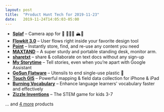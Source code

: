 ```yaml
---
layout: post
title:  "Product Hunt Tech for 2019-11-23"
date:   2019-11-24T14:05:03-05:00
---
```


* **[Splaf](https://www.producthunt.com/posts/splaf?utm_campaign=producthunt-api&utm_medium=api&utm_source=Application%3A+Daily+Digest+RSS+%28ID%3A+3202%29)** – Camera app for 🥎 👩🏼‍🎨 🏔🍚
* **[Flowkit 3.0](https://www.producthunt.com/posts/flowkit-3-0?utm_campaign=producthunt-api&utm_medium=api&utm_source=Application%3A+Daily+Digest+RSS+%28ID%3A+3202%29)** – User flows right inside your favorite design tool
* **[Point](https://www.producthunt.com/posts/point-10?utm_campaign=producthunt-api&utm_medium=api&utm_source=Application%3A+Daily+Digest+RSS+%28ID%3A+3202%29)** – Instantly store, find, and re-use any content you need
* **[MAXTAND](https://www.producthunt.com/posts/maxtand?utm_campaign=producthunt-api&utm_medium=api&utm_source=Application%3A+Daily+Digest+RSS+%28ID%3A+3202%29)** – A super sturdy and portable standing desk, monitor arm.
* **[sharetxt](https://www.producthunt.com/posts/sharetxt?utm_campaign=producthunt-api&utm_medium=api&utm_source=Application%3A+Daily+Digest+RSS+%28ID%3A+3202%29)** – share & collaborate on text docs without any sign-up
* **[My Storytime](https://www.producthunt.com/posts/my-storytime?utm_campaign=producthunt-api&utm_medium=api&utm_source=Application%3A+Daily+Digest+RSS+%28ID%3A+3202%29)** – Tell stories, even when you’re apart with Google Assistant
* **[GoSun Flatware](https://www.producthunt.com/posts/gosun-flatware?utm_campaign=producthunt-api&utm_medium=api&utm_source=Application%3A+Daily+Digest+RSS+%28ID%3A+3202%29)** – Utensils to end single-use plastic 🍴
* **[Touch GIS](https://www.producthunt.com/posts/touch-gis?utm_campaign=producthunt-api&utm_medium=api&utm_source=Application%3A+Daily+Digest+RSS+%28ID%3A+3202%29)** – Powerful mapping & field data collection for iPhone & iPad
* **[Burning Vocabulary](https://www.producthunt.com/posts/burning-vocabulary?utm_campaign=producthunt-api&utm_medium=api&utm_source=Application%3A+Daily+Digest+RSS+%28ID%3A+3202%29)** – Enhance language learners' vocabulary faster and effectively
* **[Zizzle Inventions](https://www.producthunt.com/posts/zizzle-inventions?utm_campaign=producthunt-api&utm_medium=api&utm_source=Application%3A+Daily+Digest+RSS+%28ID%3A+3202%29)** – The STEM game for kids 3-7

… and [4 more](https://www.producthunt.com/tech) products